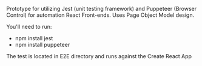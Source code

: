 Prototype for utilizing Jest (unit testing framework) and Puppeteer (Browser Control) for automation React Front-ends.  Uses Page Object Model design.

You'll need to run:

* npm install jest
* npm install puppeteer 

The test is located in E2E directory and runs against the Create React App
